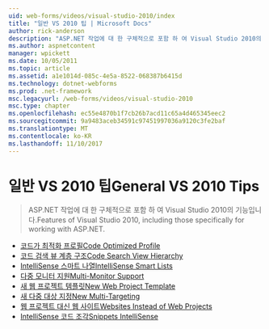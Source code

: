 ```yaml
---
uid: web-forms/videos/visual-studio-2010/index
title: "일반 VS 2010 팁 | Microsoft Docs"
author: rick-anderson
description: "ASP.NET 작업에 대 한 구체적으로 포함 하 여 Visual Studio 2010의 기능입니다."
ms.author: aspnetcontent
manager: wpickett
ms.date: 10/05/2011
ms.topic: article
ms.assetid: a1e1014d-085c-4e5a-8522-068387b6415d
ms.technology: dotnet-webforms
ms.prod: .net-framework
msc.legacyurl: /web-forms/videos/visual-studio-2010
msc.type: chapter
ms.openlocfilehash: ec55e4870b1f7cb26b7acd11c65a4d465345eec2
ms.sourcegitcommit: 9a9483aceb34591c97451997036a9120c3fe2baf
ms.translationtype: MT
ms.contentlocale: ko-KR
ms.lasthandoff: 11/10/2017
---
```

<a name="general-vs-2010-tips"></a><span data-ttu-id="823b8-103">일반 VS 2010 팁</span><span class="sxs-lookup"><span data-stu-id="823b8-103">General VS 2010 Tips</span></span>
====================
> <span data-ttu-id="823b8-104">ASP.NET 작업에 대 한 구체적으로 포함 하 여 Visual Studio 2010의 기능입니다.</span><span class="sxs-lookup"><span data-stu-id="823b8-104">Features of Visual Studio 2010, including those specifically for working with ASP.NET.</span></span>


- [<span data-ttu-id="823b8-105">코드가 최적화 프로필</span><span class="sxs-lookup"><span data-stu-id="823b8-105">Code Optimized Profile</span></span>](visual-studio-2010-quick-hit-code-optimized-profile.md)
- [<span data-ttu-id="823b8-106">코드 검색 뷰 계층 구조</span><span class="sxs-lookup"><span data-stu-id="823b8-106">Code Search View Hierarchy</span></span>](visual-studio-2010-quick-hit-code-search-view-hierarchy.md)
- [<span data-ttu-id="823b8-107">IntelliSense 스마트 나열</span><span class="sxs-lookup"><span data-stu-id="823b8-107">IntelliSense Smart Lists</span></span>](visual-studio-2010-quick-hit-intellisense-smart-lists.md)
- [<span data-ttu-id="823b8-108">다중 모니터 지원</span><span class="sxs-lookup"><span data-stu-id="823b8-108">Multi-Monitor Support</span></span>](visual-studio-2010-quick-hit-multi-monitor-support.md)
- [<span data-ttu-id="823b8-109">새 웹 프로젝트 템플릿</span><span class="sxs-lookup"><span data-stu-id="823b8-109">New Web Project Template</span></span>](visual-studio-2010-quick-hit-new-web-project-template.md)
- [<span data-ttu-id="823b8-110">새 다중 대상 지정</span><span class="sxs-lookup"><span data-stu-id="823b8-110">New Multi-Targeting</span></span>](visual-studio-2010-quick-hit-new-multi-targeting.md)
- [<span data-ttu-id="823b8-111">웹 프로젝트 대신 웹 사이트</span><span class="sxs-lookup"><span data-stu-id="823b8-111">Websites Instead of Web Projects</span></span>](visual-studio-2010-quick-hit-websites-instead-of-web-projects.md)
- [<span data-ttu-id="823b8-112">IntelliSense 코드 조각</span><span class="sxs-lookup"><span data-stu-id="823b8-112">Snippets IntelliSense</span></span>](visual-studio-2010-quick-hit-snippets-intellisense.md)

